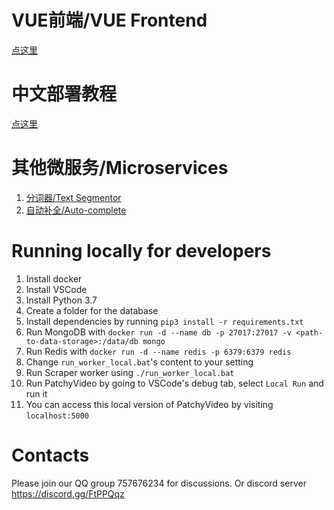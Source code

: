 # VUE前端/VUE Frontend
[点这里](https://github.com/suwadaimyojin/patchyvideo-vue)
# 中文部署教程
[点这里](./项目的本地部署.docx)
# 其他微服务/Microservices
1. [分词器/Text Segmentor](https://github.com/zyddnys/PatchyVideo-textseg)
2. [自动补全/Auto-complete](https://github.com/zyddnys/PatchyVideo-autocomplete)
# Running locally for developers
1. Install docker
2. Install VSCode
3. Install Python 3.7
4. Create a folder for the database
5. Install dependencies by running `pip3 install -r requirements.txt`
6. Run MongoDB with `docker run -d --name db -p 27017:27017 -v <path-to-data-storage>:/data/db mongo`
7. Run Redis with `docker run -d --name redis -p 6379:6379 redis`
8. Change `run_worker_local.bat`'s content to your setting
9. Run Scraper worker using `./run_worker_local.bat`
10. Run PatchyVideo by going to VSCode's debug tab, select `Local Run` and run it
11. You can access this local version of PatchyVideo by visiting `localhost:5000`
# Contacts
Please join our QQ group 757676234 for discussions.
Or discord server https://discord.gg/FtPPQqz